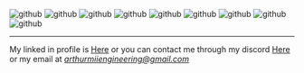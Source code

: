 ![github](https://img.shields.io/badge/-Git-black?logo=git&logoColor-white&style=for-the-badge)
![github](https://img.shields.io/badge/-Helix-black?logo=helix&logoColor-white&style=for-the-badge)
![github](https://img.shields.io/badge/-C-black?logo=c&logoColor-white&style=for-the-badge)
![github](https://img.shields.io/badge/-Go-black?logo=go&logoColor-white&style=for-the-badge)
![github](https://img.shields.io/badge/-Nim-black?logo=nim&logoColor-white&style=for-the-badge)
![github](https://img.shields.io/badge/-Python-black?logo=python&logoColor-white&style=for-the-badge)
![github](https://img.shields.io/badge/-Numpy-black?logo=numpy&logoColor-white&style=for-the-badge)
![github](https://img.shields.io/badge/-Pandas-black?logo=pandas&logoColor-white&style=for-the-badge)
![github](https://img.shields.io/badge/-Flask-black?logo=flask&logoColor-white&style=for-the-badge)

---

My linked in profile is [Here](https://www.linkedin.com/in/arthur-maul-5257b12a2/)
or you can contact me through my discord [Here](https://discordapp.com/users/1245417970121834596/)
or my email at *arthurmiiengineering@gmail.com*
